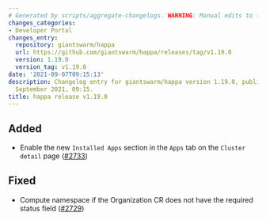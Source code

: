 ```yaml
---
# Generated by scripts/aggregate-changelogs. WARNING: Manual edits to this files will be overwritten.
changes_categories:
- Developer Portal
changes_entry:
  repository: giantswarm/happa
  url: https://github.com/giantswarm/happa/releases/tag/v1.19.0
  version: 1.19.0
  version_tag: v1.19.0
date: '2021-09-07T09:15:13'
description: Changelog entry for giantswarm/happa version 1.19.0, published on 07
  September 2021, 09:15.
title: happa release v1.19.0
---
```


## Added

- Enable the new `Installed Apps` section in the `Apps` tab on the `Cluster detail` page ([#2733](https://github.com/giantswarm/happa/pull/2733))

## Fixed

- Compute namespace if the Organization CR does not have the required status field ([#2729](https://github.com/giantswarm/happa/pull/2729))

